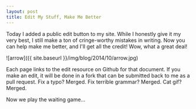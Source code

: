 ```yaml
---
layout: post
title: Edit My Stuff, Make Me Better
---
```


Today I added a public edit button to my site. While I honestly give it my very
best, I still make a ton of cringe-worthy mistakes in writing. Now you can
help make me better, and I'll get all the credit! Wow, what a great deal!

![arrow]({{ site.baseurl }}/img/blog/2014/10/arrow.jpg)

Each page links to the edit resource on Github for that document. If you make
an edit, it will be done in a fork that can be submitted back to me as a pull
request. Fix a typo? Merged. Fix terrible grammar? Merged. Cat gif? Merged.

Now we play the waiting game...
